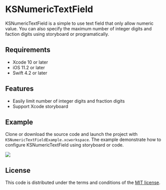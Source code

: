 # KSNumericTextField

KSNumericTextField is a simple to use text field that only allow numeric value. You can also specify the maximum number of integer digits and faction digits using storyboard or programatically.


## Requirements
* Xcode 10 or later
* iOS 11.2 or later
* Swift 4.2 or later


## Features
* Easily limit number of integer digits and fraction digits
* Support Xcode storyboard


## Example
Clone or download the source code and launch the project with ```KSNumericTextFieldExample.xcworkspace```. The example demonstrate how to configure KSNumericTextField using storyboard or code.

![](https://thumbs.gfycat.com/BleakDeafeningChital-size_restricted.gif)

## License

This code is distributed under the terms and conditions of the [MIT license](LICENSE).

